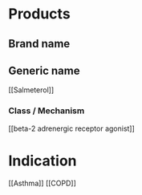 # Products

## Brand name


## Generic name
[[Salmeterol]]

### Class / Mechanism
[[beta-2 adrenergic receptor agonist]]


# Indication
[[Asthma]]
[[COPD]]